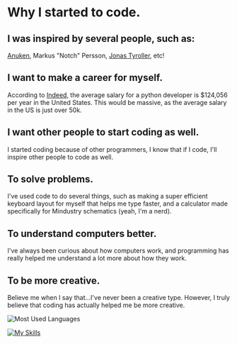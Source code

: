 # Why I started to code.

## I was inspired by several people, such as:
[Anuken](https://www.github.com/Anuken), Markus "Notch" Persson, [Jonas Tyroller](https://www.youtube.com/@jonastyroller), etc!

## I want to make a career for myself.
According to [Indeed](https://www.indeed.com/career/python-developer/salaries), the average salary for a python developer is $124,056 per year in the United States. This would be massive, as the average salary in the US is just over 50k.

## I want other people to start coding as well.
I started coding because of other programmers, I know that if I code, I'll inspire other people to code as well.

## To solve problems.
I've used code to do several things, such as making a super efficient keyboard layout for myself that helps me type faster, and a calculator made specifically for Mindustry schematics (yeah, I'm a nerd).

## To understand computers better.
I've always been curious about how computers work, and programming has really helped me understand a lot more about how they work.

## To be more creative.
Believe me when I say that...I've never been a creative type. However, I truly believe that coding has actually helped me be more creative.

![Most Used Languages](https://github-readme-stats.vercel.app/api/top-langs/?username=CallMeSirEntertainment&theme=dark)

[![My Skills](https://skillicons.dev/icons?i=arch,py,bash,powershell,html,css,js,vscode)](https://skillicons.dev)
